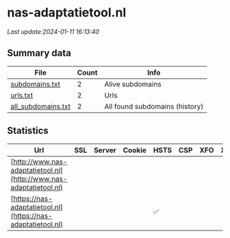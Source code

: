 # nas-adaptatietool.nl
*Last update:2024-01-11 16:13:40*
## Summary data
| File       | Count | Info |
|------------|-------|------|
|[subdomains.txt](/data/nas-adaptatietool/subdomains.txt)|2|Alive subdomains|
|[urls.txt](/data/nas-adaptatietool/urls.txt)|2|Urls|
|[all_subdomains.txt](/data/nas-adaptatietool/all_subdomains.txt)|2|All found subdomains (history)|
## Statistics
| Url | SSL | Server | Cookie | HSTS | CSP | XFO | XXP | RP | Tech |
|------------|-------|------|------|------|------|------|------|------|------|
|[http://www.nas-adaptatietool.nl](http://www.nas-adaptatietool.nl)| | | | | | | |:white_check_mark: ||
|[https://nas-adaptatietool.nl](https://nas-adaptatietool.nl)| | | |:white_check_mark: | | | |:white_check_mark: |HSTS|
